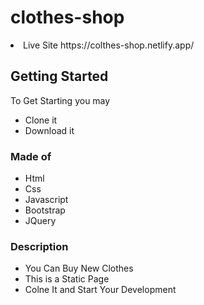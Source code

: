# clothes-shop

<li>Live Site<//li> https://colthes-shop.netlify.app/

## Getting Started 
  To Get Starting you may 
  * Clone it 
  * Download it

### Made of

* Html
* Css
* Javascript
* Bootstrap
* JQuery

### Description 

* You Can Buy New Clothes
* This is a Static Page
* Colne It and Start Your Development


